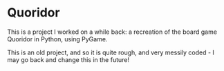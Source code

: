 # Quoridor

This is a project I worked on a while back: a recreation of the board game Quoridor in Python, using PyGame. 

This is an old project, and so it is quite rough, and very messily coded - I may go back and change this in the future!
